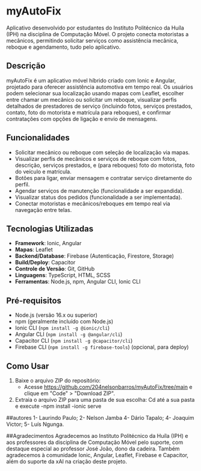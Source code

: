 # myAutoFix

Aplicativo desenvolvido por estudantes do Instituto Politécnico da Huíla (IPH) na disciplina de Computação Móvel. O projeto conecta motoristas a mecânicos, permitindo solicitar serviços como assistência mecânica, reboque e agendamento, tudo pelo aplicativo.

## Descrição
myAutoFix é um aplicativo móvel híbrido criado com Ionic e Angular, projetado para oferecer assistência automotiva em tempo real. Os usuários podem selecionar sua localização usando mapas com Leaflet, escolher entre chamar um mecânico ou solicitar um reboque, visualizar perfis detalhados de prestadores de serviço (incluindo fotos, serviços prestados, contato, foto do motorista e matrícula para reboques), e confirmar contratações com opções de ligação e envio de mensagens.

## Funcionalidades
- Solicitar mecânico ou reboque com seleção de localização via mapas.
- Visualizar perfis de mecânicos e serviços de reboque com fotos, descrição, serviços prestados, e (para reboques) foto do motorista, foto do veículo e matrícula.
- Botões para ligar, enviar mensagem e contratar serviço diretamente do perfil.
- Agendar serviços de manutenção (funcionalidade a ser expandida).
- Visualizar status dos pedidos (funcionalidade a ser implementada).
- Conectar motoristas e mecânicos/reboques em tempo real via navegação entre telas.

## Tecnologias Utilizadas
- **Framework**: Ionic, Angular
- **Mapas**: Leaflet
- **Backend/Database**: Firebase (Autenticação, Firestore, Storage)
- **Build/Deploy**: Capacitor
- **Controle de Versão**: Git, GitHub
- **Linguagens**: TypeScript, HTML, SCSS
- **Ferramentas**: Node.js, npm, Angular CLI, Ionic CLI

## Pré-requisitos
- Node.js (versão 16.x ou superior)
- npm (geralmente incluído com Node.js)
- Ionic CLI (`npm install -g @ionic/cli`)
- Angular CLI (`npm install -g @angular/cli`)
- Capacitor CLI (`npm install -g @capacitor/cli`)
- Firebase CLI (`npm install -g firebase-tools`) (opcional, para deploy)

## Como Usar
1. Baixe o arquivo ZIP do repositório:
   - Acesse https://github.com/204nelsonbarros/myAutoFix/tree/main e clique em "Code" > "Download ZIP".
2. Extraia o arquivo ZIP para uma pasta de sua escolha:
Cd até a sua pasta e execute
-npm install
-ionic serve


##autores 
1- Laurindo Paulo;
2- Nelson Jamba
4- Dário Tapalo;
4- Joaquim Victor;
5- Luís Ngunga.

##Agradecimentos
Agradecemos ao Instituto Politécnico da Huíla (IPH) e aos professores da disciplina de Computação Móvel pelo suporte, com destaque especial ao professor José João,
dono da cadeira. Também agradecemos à comunidade Ionic, Angular, Leaflet, Firebase e Capacitor, além do suporte da xAI na criação deste projeto.



